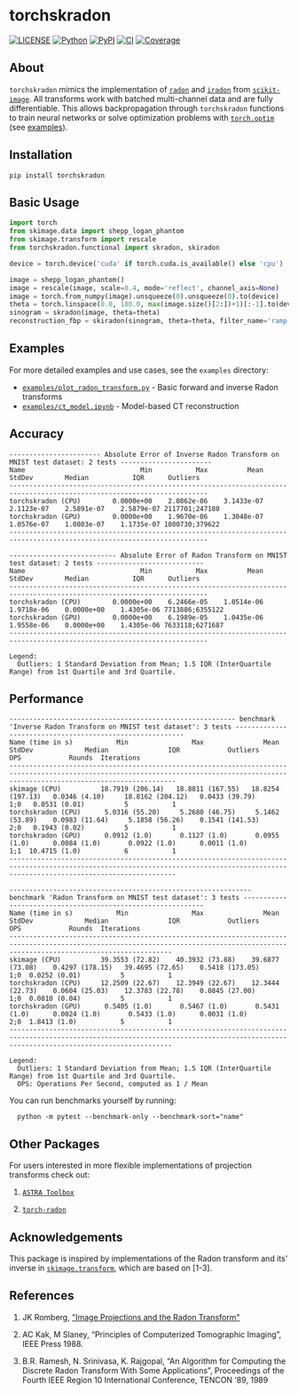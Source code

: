 # torchskradon

[![LICENSE](https://img.shields.io/badge/license-MIT-blue.svg)](LICENSE) [![Python](https://img.shields.io/badge/python-3.10%20|%203.11%20|%203.12-blue)](#) [![PyPI](https://img.shields.io/pypi/v/torchskradon.svg?label=PyPI&logo=pypi)](https://pypi.org/project/torchskradon/) [![CI](https://github.com/tomluetjen/torchskradon/actions/workflows/python-app.yml/badge.svg?branch=main)](https://github.com/tomluetjen/torchskradon/actions/workflows/python-app.yml) [![Coverage](https://codecov.io/gh/tomluetjen/torchskradon/branch/main/graph/badge.svg)](https://codecov.io/gh/tomluetjen/torchskradon)


## About
`torchskradon` mimics the implementation of [`radon`](https://scikit-image.org/docs/stable/api/skimage.transform.html#skimage.transform.radon) and [`iradon`](https://scikit-image.org/docs/stable/api/skimage.transform.html#skimage.transform.iradon) from [`scikit-image`](https://scikit-image.org). All transforms work with batched multi-channel data and are fully differentiable. This allows backpropagation through `torchskradon` functions to train neural networks or solve optimization problems with [`torch.optim`](https://docs.pytorch.org/docs/stable/optim.html) (see [examples](#examples)).

## Installation
```console
pip install torchskradon
```

## Basic Usage
```python
import torch
from skimage.data import shepp_logan_phantom
from skimage.transform import rescale
from torchskradon.functional import skradon, skiradon

device = torch.device('cuda' if torch.cuda.is_available() else 'cpu')

image = shepp_logan_phantom()
image = rescale(image, scale=0.4, mode='reflect', channel_axis=None)
image = torch.from_numpy(image).unsqueeze(0).unsqueeze(0).to(device)
theta = torch.linspace(0.0, 180.0, max(image.size()[2:])+1)[:-1].to(device)
sinogram = skradon(image, theta=theta)
reconstruction_fbp = skiradon(sinogram, theta=theta, filter_name='ramp')
```

## Examples
For more detailed examples and use cases, see the `examples` directory:

- [`examples/plot_radon_transform.py`](examples/plot_radon_transform.py) - Basic forward and inverse Radon transforms
- [`examples/ct_model.ipynb`](examples/ct_model.ipynb) - Model-based CT reconstruction

## Accuracy
````console
----------------------- Absolute Error of Inverse Radon Transform on MNIST test dataset: 2 tests -----------------------
Name                             Min           Max          Mean        StdDev        Median           IQR      Outliers
------------------------------------------------------------------------------------------------------------------------
torchskradon (CPU)        0.0000e+00    2.0862e-06    3.1433e-07    2.1123e-07    2.5891e-07    2.5879e-07 2117701;247180
torchskradon (GPU)        0.0000e+00    1.9670e-06    1.3048e-07    1.0576e-07    1.0803e-07    1.1735e-07 1800730;379622
------------------------------------------------------------------------------------------------------------------------

--------------------------- Absolute Error of Radon Transform on MNIST test dataset: 2 tests ---------------------------
Name                             Min           Max          Mean        StdDev        Median           IQR      Outliers
------------------------------------------------------------------------------------------------------------------------
torchskradon (CPU)        0.0000e+00    6.2466e-05    1.0514e-06    1.9718e-06    0.0000e+00    1.4305e-06 7713886;6355122
torchskradon (GPU)        0.0000e+00    6.1989e-05    1.0435e-06    1.9558e-06    0.0000e+00    1.4305e-06 7633118;6271687
------------------------------------------------------------------------------------------------------------------------

Legend:
  Outliers: 1 Standard Deviation from Mean; 1.5 IQR (InterQuartile Range) from 1st Quartile and 3rd Quartile.
````
## Performance 
````console
--------------------------------------------------------- benchmark 'Inverse Radon Transform on MNIST test dataset': 3 tests ---------------------------------------------------------
Name (time in s)           Min                Max               Mean            StdDev             Median               IQR            Outliers      OPS            Rounds  Iterations
--------------------------------------------------------------------------------------------------------------------------------------------------------------------------------------
skimage (CPU)          18.7919 (206.14)   18.8811 (167.55)   18.8254 (197.13)   0.0346 (4.10)     18.8162 (204.12)   0.0433 (39.79)         1;0   0.0531 (0.01)          5           1
torchskradon (CPU)      5.0316 (55.20)     5.2680 (46.75)     5.1462 (53.89)    0.0983 (11.64)     5.1858 (56.26)    0.1541 (141.53)        2;0   0.1943 (0.02)          5           1
torchskradon (GPU)      0.0912 (1.0)       0.1127 (1.0)       0.0955 (1.0)      0.0084 (1.0)       0.0922 (1.0)      0.0011 (1.0)           1;1  10.4715 (1.0)           6           1
--------------------------------------------------------------------------------------------------------------------------------------------------------------------------------------

------------------------------------------------------------- benchmark 'Radon Transform on MNIST test dataset': 3 tests ------------------------------------------------------------
Name (time in s)           Min                Max               Mean            StdDev             Median               IQR            Outliers     OPS            Rounds  Iterations
-------------------------------------------------------------------------------------------------------------------------------------------------------------------------------------
skimage (CPU)          39.3553 (72.82)    40.3932 (73.88)    39.6877 (73.08)    0.4297 (178.15)   39.4695 (72.65)    0.5418 (173.05)        1;0  0.0252 (0.01)          5           1
torchskradon (CPU)     12.2509 (22.67)    12.3949 (22.67)    12.3444 (22.73)    0.0604 (25.03)    12.3783 (22.78)    0.0845 (27.00)         1;0  0.0810 (0.04)          5           1
torchskradon (GPU)      0.5405 (1.0)       0.5467 (1.0)       0.5431 (1.0)      0.0024 (1.0)       0.5433 (1.0)      0.0031 (1.0)           2;0  1.8413 (1.0)           5           1
-------------------------------------------------------------------------------------------------------------------------------------------------------------------------------------

Legend:
  Outliers: 1 Standard Deviation from Mean; 1.5 IQR (InterQuartile Range) from 1st Quartile and 3rd Quartile.
  OPS: Operations Per Second, computed as 1 / Mean
````
You can run benchmarks yourself by running:
```console
  python -m pytest --benchmark-only --benchmark-sort="name"
```
## Other Packages
For users interested in more flexible implementations of projection transforms check out:

1. [`ASTRA Toolbox`](https://github.com/astra-toolbox/astra-toolbox)

2. [`torch-radon`](https://github.com/matteo-ronchetti/torch-radon)
## Acknowledgements
This package is inspired by implementations of the Radon transform and its' inverse in [`skimage.transform`](https://github.com/scikit-image/scikit-image/tree/main/src/skimage/transform), which are based on [1-3].

## References
1. JK Romberg, ["Image Projections and the Radon Transform"](https://www.clear.rice.edu/elec431/projects96/DSP/bpanalysis.html)

2. AC Kak, M Slaney, “Principles of Computerized Tomographic Imaging”, IEEE Press 1988.

3. B.R. Ramesh, N. Srinivasa, K. Rajgopal, “An Algorithm for Computing the Discrete Radon Transform With Some Applications”, Proceedings of the Fourth IEEE Region 10 International Conference, TENCON ‘89, 1989  